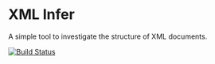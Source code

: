 # XML Infer
A simple tool to investigate the structure of XML documents.

[![Build Status](https://travis-ci.org/scott-fleischman/haskell-xml-infer.svg?branch=master)](https://travis-ci.org/scott-fleischman/haskell-xml-infer)
